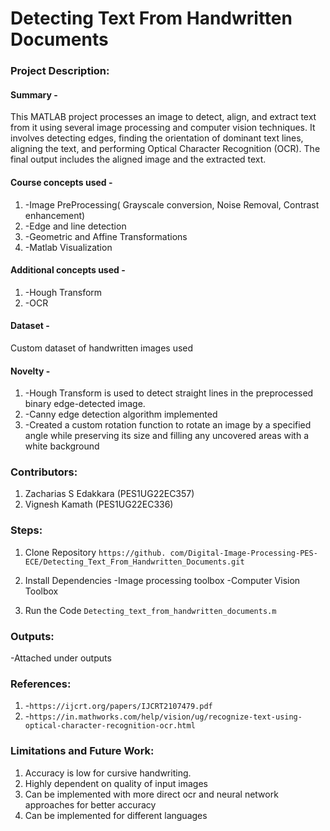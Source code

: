 # Detecting Text From Handwritten Documents

### Project Description:
#### Summary - 
This MATLAB project processes an image to detect, align, and extract text from it using several image processing and computer vision techniques. It involves detecting edges, finding the orientation of dominant text lines, aligning the text, and performing Optical Character Recognition (OCR). The final output includes the aligned image and the extracted text.
#### Course concepts used - 
1. -Image PreProcessing( Grayscale conversion, Noise Removal, Contrast enhancement)
2. -Edge and line detection
3. -Geometric and Affine Transformations
4. -Matlab Visualization
   
#### Additional concepts used -
1. -Hough Transform
2. -OCR
   
#### Dataset - 
Custom dataset of handwritten images used

#### Novelty - 
1. -Hough Transform is used to detect straight lines in the preprocessed binary edge-detected image.
2. -Canny edge detection algorithm implemented
3. -Created a custom rotation function to rotate an image by a specified angle while preserving its size and filling any uncovered areas with a white background
   
### Contributors:
1. Zacharias S Edakkara (PES1UG22EC357)
2. Vignesh Kamath (PES1UG22EC336)

### Steps:
1. Clone Repository
```https://github. com/Digital-Image-Processing-PES-ECE/Detecting_Text_From_Handwritten_Documents.git```

2. Install Dependencies
-Image processing toolbox
-Computer Vision Toolbox

3. Run the Code
```Detecting_text_from_handwritten_documents.m```

### Outputs:
-Attached under outputs

### References:
1. -```https://ijcrt.org/papers/IJCRT2107479.pdf```
2. -```https://in.mathworks.com/help/vision/ug/recognize-text-using-optical-character-recognition-ocr.html```
   
### Limitations and Future Work:
1. Accuracy is low for cursive handwriting.
2. Highly dependent on quality of input images
3. Can be implemented with more direct ocr and neural network approaches for better accuracy
4. Can be implemented for different languages
